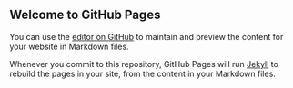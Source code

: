 ## Welcome to GitHub Pages

You can use the [editor on GitHub](https://github.com/Rdkang/chinguBrightnessChanger/edit/gh-pages/index.md) to maintain and preview the content for your website in Markdown files.

Whenever you commit to this repository, GitHub Pages will run [Jekyll](https://jekyllrb.com/) to rebuild the pages in your site, from the content in your Markdown files.
